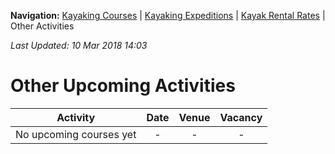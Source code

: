 **Navigation:** [Kayaking Courses](index) &#124; [Kayaking Expeditions](expedition) &#124; [Kayak Rental Rates](rental) &#124; Other Activities

_Last Updated: 10 Mar 2018 14:03_
# Other Upcoming Activities

Activity | Date | Venue | Vacancy
:---:|:---:|:---:|:---:
No upcoming courses yet|-|-|-

